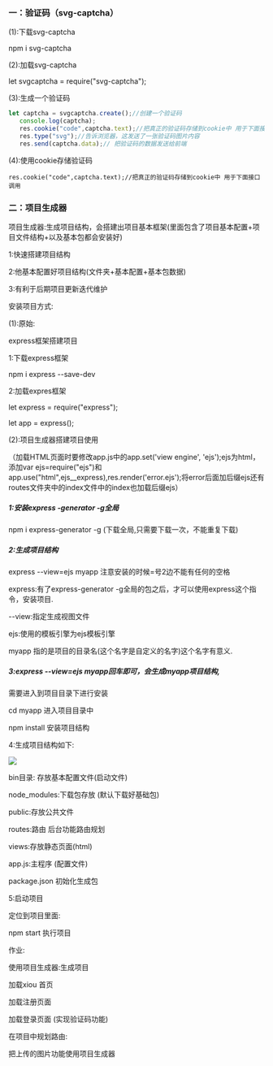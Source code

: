 ### 一：验证码（svg-captcha）

(1):下载svg-captcha

 npm i svg-captcha

(2):加载svg-captcha

let svgcaptcha = require("svg-captcha");

(3):生成一个验证码

 ```js
let captcha = svgcaptcha.create();//创建一个验证码
    console.log(captcha);
    res.cookie("code",captcha.text);//把真正的验证码存储到cookie中 用于下面接口调用
    res.type("svg");//告诉浏览器，这发送了一张验证码图片内容
    res.send(captcha.data);// 把验证码的数据发送给前端
 ```

(4):使用cookie存储验证码

```
res.cookie("code",captcha.text);//把真正的验证码存储到cookie中 用于下面接口调用
```

### 二：项目生成器

项目生成器:生成项目结构，会搭建出项目基本框架(里面包含了项目基本配置+项目文件结构+以及基本包都会安装好)

1:快速搭建项目结构

2:他基本配置好项目结构(文件夹+基本配置+基本包数据)

3:有利于后期项目更新迭代维护

安装项目方式:

(1):原始:

express框架搭建项目

1:下载express框架

npm i express --save-dev

2:加载expres框架

let express = require("express");

let app = express();

(2):项目生成器搭建项目使用

（加载HTML页面时要修改app.js中的app.set('view engine', 'ejs');ejs为html，添加var ejs=require("ejs")和app.use("html",ejs__express),res.render('error.ejs');将error后面加后缀ejs还有routes文件夹中的index文件中的index也加载后缀ejs）

##### 1:安装express -generator -g全局

  npm i express-generator -g   (下载全局,只需要下载一次，不能重复下载)

##### 2:生成项目结构 

 express --view=ejs myapp    注意安装的时候=号2边不能有任何的空格

express:有了express-generator -g全局的包之后，才可以使用express这个指令，安装项目.

--view:指定生成视图文件

ejs:使用的模板引擎为ejs模板引擎

myapp 指的是项目的目录名(这个名字是自定义的名字)这个名字有意义.

##### 3:express --view=ejs myapp回车即可，会生成myapp项目结构,

需要进入到项目目录下进行安装

cd myapp  进入项目目录中

npm install 安装项目结构



4:生成项目结构如下:

![](img/项目生成结构.PNG)

bin目录:  存放基本配置文件(启动文件)

node_modules:下载包存放 (默认下载好基础包) 

public:存放公共文件

routes:路由 后台功能路由规划

views:存放静态页面(html)

app.js:主程序 (配置文件)

package.json  初始化生成包

5:启动项目

 定位到项目里面:

 npm start   执行项目



作业:

使用项目生成器:生成项目

加载xiou 首页

加载注册页面

加载登录页面  (实现验证码功能)



在项目中规划路由:

把上传的图片功能使用项目生成器